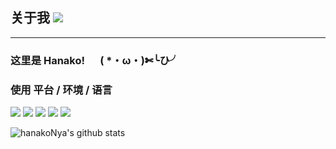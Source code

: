 ## 关于我 [![](https://visitor-badge.glitch.me/badge?page_id=hanakoNya.visitor-badge)]()
_________________
### 这里是 Hanako! &#x2003; ( *・ω・)✄╰ひ╯

### 使用 平台 / 环境 / 语言

[![](https://img.shields.io/badge/Kali_Linux-2021.1-557C94?style=flat-square&logo=kali-linux)](https://kail.org/)
[![](https://img.shields.io/badge/JetBrains-000000?style=flat-square&logo=JetBrains)](https://www.jetbrains.com/)
[![](https://img.shields.io/badge/Xcode-12-147EFB?style=flat-square&logo=Xcode)](https://developer.apple.com/xcode/)
[![](https://img.shields.io/badge/Java-8-007396?style=flat-square&logo=Java)](https://www.java.com)
[![](https://img.shields.io/badge/Python-3-3776AB?style=flat-square&logo=Python)](https://www.python.org/)


![hanakoNya's github stats](https://github-readme-stats.vercel.app/api?username=hanakoNya&count_private=true&show_icons=true&theme=tokyonight)

